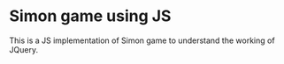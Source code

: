 # Simon game using JS
This is a JS implementation of Simon game to understand the working of JQuery.
